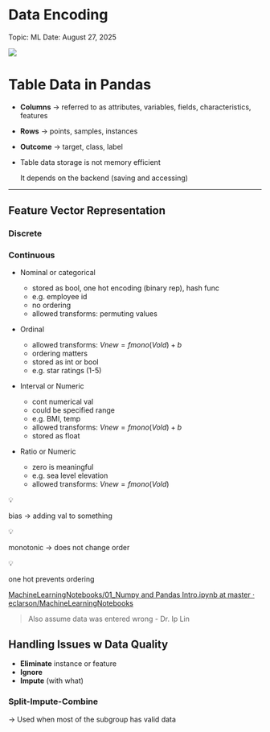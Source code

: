 # Data Encoding

Topic: ML
Date: August 27, 2025

![](https://i.pinimg.com/originals/18/22/8d/18228d33fd29cea21515e098105fb721.gif)

# Table Data in Pandas

- **Columns** → referred to as attributes, variables, fields, characteristics, features
- **Rows** → points, samples, instances
- **Outcome** → target, class, label
- Table data storage is not memory efficient
    
    It depends on the backend (saving and accessing)
    

---

## Feature Vector Representation

### Discrete

### Continuous

- Nominal or categorical
    - stored as bool, one hot encoding (binary rep), hash func
    - e.g. employee id
    - no ordering
    - allowed transforms: permuting values
- Ordinal
    - allowed transforms: $Vnew = fmono (Vold)+b$
    - ordering matters
    - stored as int or bool
    - e.g. star ratings (1-5)

- Interval or Numeric
    - cont numerical val
    - could be specified range
    - e.g. BMI, temp
    - allowed transforms: $Vnew = fmono(Vold)+b$
    - stored as float
- Ratio or Numeric
    - zero is meaningful
    - e.g. sea level elevation
    - allowed transforms: $Vnew = fmono(Vold)$

<aside>
💡

bias → adding val to something

</aside>

<aside>
💡

monotonic → does not change order

</aside>

<aside>
💡

one hot prevents ordering

</aside>

[MachineLearningNotebooks/01_Numpy and Pandas Intro.ipynb at master · eclarson/MachineLearningNotebooks](https://github.com/eclarson/MachineLearningNotebooks/blob/master/01_Numpy%20and%20Pandas%20Intro.ipynb)

> Also assume data was entered wrong - Dr. Ip Lin
> 

## Handling Issues w Data Quality

- **Eliminate** instance or feature
- **Ignore**
- **Impute** (with what)

### Split-Impute-Combine

→ Used when most of the subgroup has valid data